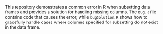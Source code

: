 This repository demonstrates a common error in R when subsetting data frames and provides a solution for handling missing columns. The `bug.R` file contains code that causes the error, while `bugSolution.R` shows how to gracefully handle cases where columns specified for subsetting do not exist in the data frame.